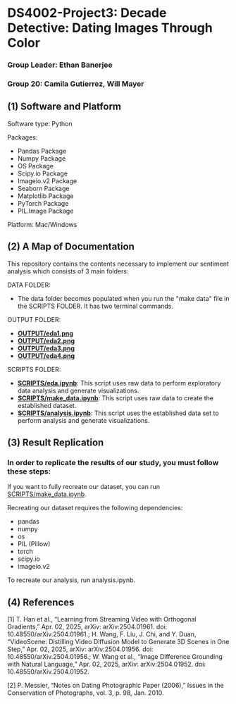 # DS4002-Project3: Decade Detective: Dating Images Through Color    
### Group Leader: Ethan Banerjee
### Group 20: Camila Gutierrez, Will Mayer

## (1) Software and Platform
Software type: Python 

Packages: 
* Pandas Package
* Numpy Package
* OS Package
* Scipy.io Package
* Imageio.v2 Package
* Seaborn Package
* Matplotlib Package
* PyTorch Package
* PIL.Image Package  

Platform: Mac/Windows
## (2) A Map of Documentation
This repository contains the contents necessary to implement our sentiment analysis which consists of 3 main folders:

DATA FOLDER: 
* The data folder becomes populated when you run the "make data" file in the SCRIPTS FOLDER. It has two terminal commands.   

OUTPUT FOLDER: 
* **[OUTPUT/eda1.png](OUTPUT/eda1.png)**
* **[OUTPUT/eda2.png](OUTPUT/eda2.png)**
* **[OUTPUT/eda3.png](OUTPUT/eda3.png)**
* **[OUTPUT/eda4.png](OUTPUT/eda4.png)**


SCRIPTS FOLDER:
* **[SCRIPTS/eda.ipynb](SCRIPTS/eda.ipynb)**: This script uses raw data to perform exploratory data analysis and generate visualizations.
* **[SCRIPTS/make_data.ipynb](SCRIPTS/make_data.ipynb)**: This script uses raw data to create the established dataset. 
* **[SCRIPTS/analysis.ipynb](SCRIPTS/analysis.ipynb)**: This script uses the established data set to perform analysis and generate visualizations.

## (3) Result Replication

### In order to replicate the results of our study, you must follow these steps:
If you want to fully recreate our dataset, you can run [SCRIPTS/make_data.ipynb](SCRIPTS/make_data.ipynb).

Recreating our dataset requires the following dependencies:
- pandas
- numpy
- os
- PIL (Pillow)
- torch
- scipy.io
- imageio.v2

To recreate our analysis, run analysis.ipynb.

## (4) References
[1] T. Han et al., “Learning from Streaming Video with Orthogonal Gradients,” Apr. 02, 2025, arXiv: arXiv:2504.01961. doi: 10.48550/arXiv.2504.01961.; H. Wang, F. Liu, J. Chi, and Y. Duan, “VideoScene: Distilling Video Diffusion Model to Generate 3D Scenes in One Step,” Apr. 02, 2025, arXiv: arXiv:2504.01956. doi: 10.48550/arXiv.2504.01956.; W. Wang et al., “Image Difference Grounding with Natural Language,” Apr. 02, 2025, arXiv: arXiv:2504.01952. doi: 10.48550/arXiv.2504.01952. 

[2] P. Messier, “Notes on Dating Photographic Paper (2006),” Issues in the Conservation of Photographs, vol. 3, p. 98, Jan. 2010. 
